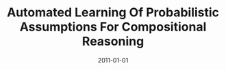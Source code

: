 ---
title: "Automated Learning Of Probabilistic Assumptions For Compositional Reasoning"
date: 2011-01-01
venue: "Fundamental Approaches to Software Engineering - 14th International Conference, FASE 2011, Held as Part of the Joint European Conferences on Theory and Practice of Software, ETAPS 2011, Saarbr'ucken, Germany, March 26-April 3, 2011. Proceedings"
paperurl: https://doi.org/10.1007/978-3-642-19811-3_2
authors: "Lu Feng, Marta Z Kwiatkowska and David Parker"
---